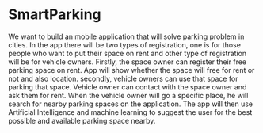 # SmartParking

We want to build an mobile application that will solve parking problem in cities. In the app there will be two types of registration, one is for those people who want to put their space on rent and other type of registration will be for vehicle owners. Firstly, the space owner can register their free parking space on rent. App will show whether the  space will free for rent or not and also location. secondly, vehicle owners can use that space for parking that space. Vehicle owner can contact with the space owner and ask them for rent. When the vehicle owner will go a specific place, he will search for nearby parking spaces on the application. The app will then use Artificial Intelligence and machine learning to suggest the user for the best possible and available parking space nearby.
